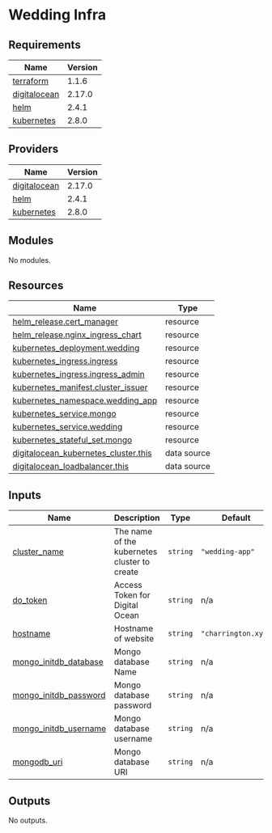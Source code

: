 # Wedding Infra

<!-- BEGINNING OF PRE-COMMIT-TERRAFORM DOCS HOOK -->
## Requirements

| Name | Version |
|------|---------|
| <a name="requirement_terraform"></a> [terraform](#requirement\_terraform) | 1.1.6 |
| <a name="requirement_digitalocean"></a> [digitalocean](#requirement\_digitalocean) | 2.17.0 |
| <a name="requirement_helm"></a> [helm](#requirement\_helm) | 2.4.1 |
| <a name="requirement_kubernetes"></a> [kubernetes](#requirement\_kubernetes) | 2.8.0 |

## Providers

| Name | Version |
|------|---------|
| <a name="provider_digitalocean"></a> [digitalocean](#provider\_digitalocean) | 2.17.0 |
| <a name="provider_helm"></a> [helm](#provider\_helm) | 2.4.1 |
| <a name="provider_kubernetes"></a> [kubernetes](#provider\_kubernetes) | 2.8.0 |

## Modules

No modules.

## Resources

| Name | Type |
|------|------|
| [helm_release.cert_manager](https://registry.terraform.io/providers/hashicorp/helm/2.4.1/docs/resources/release) | resource |
| [helm_release.nginx_ingress_chart](https://registry.terraform.io/providers/hashicorp/helm/2.4.1/docs/resources/release) | resource |
| [kubernetes_deployment.wedding](https://registry.terraform.io/providers/hashicorp/kubernetes/2.8.0/docs/resources/deployment) | resource |
| [kubernetes_ingress.ingress](https://registry.terraform.io/providers/hashicorp/kubernetes/2.8.0/docs/resources/ingress) | resource |
| [kubernetes_ingress.ingress_admin](https://registry.terraform.io/providers/hashicorp/kubernetes/2.8.0/docs/resources/ingress) | resource |
| [kubernetes_manifest.cluster_issuer](https://registry.terraform.io/providers/hashicorp/kubernetes/2.8.0/docs/resources/manifest) | resource |
| [kubernetes_namespace.wedding_app](https://registry.terraform.io/providers/hashicorp/kubernetes/2.8.0/docs/resources/namespace) | resource |
| [kubernetes_service.mongo](https://registry.terraform.io/providers/hashicorp/kubernetes/2.8.0/docs/resources/service) | resource |
| [kubernetes_service.wedding](https://registry.terraform.io/providers/hashicorp/kubernetes/2.8.0/docs/resources/service) | resource |
| [kubernetes_stateful_set.mongo](https://registry.terraform.io/providers/hashicorp/kubernetes/2.8.0/docs/resources/stateful_set) | resource |
| [digitalocean_kubernetes_cluster.this](https://registry.terraform.io/providers/digitalocean/digitalocean/2.17.0/docs/data-sources/kubernetes_cluster) | data source |
| [digitalocean_loadbalancer.this](https://registry.terraform.io/providers/digitalocean/digitalocean/2.17.0/docs/data-sources/loadbalancer) | data source |

## Inputs

| Name | Description | Type | Default | Required |
|------|-------------|------|---------|:--------:|
| <a name="input_cluster_name"></a> [cluster\_name](#input\_cluster\_name) | The name of the kubernetes cluster to create | `string` | `"wedding-app"` | no |
| <a name="input_do_token"></a> [do\_token](#input\_do\_token) | Access Token for Digital Ocean | `string` | n/a | yes |
| <a name="input_hostname"></a> [hostname](#input\_hostname) | Hostname of website | `string` | `"charrington.xyz"` | no |
| <a name="input_mongo_initdb_database"></a> [mongo\_initdb\_database](#input\_mongo\_initdb\_database) | Mongo database Name | `string` | n/a | yes |
| <a name="input_mongo_initdb_password"></a> [mongo\_initdb\_password](#input\_mongo\_initdb\_password) | Mongo database password | `string` | n/a | yes |
| <a name="input_mongo_initdb_username"></a> [mongo\_initdb\_username](#input\_mongo\_initdb\_username) | Mongo database username | `string` | n/a | yes |
| <a name="input_mongodb_uri"></a> [mongodb\_uri](#input\_mongodb\_uri) | Mongo database URI | `string` | n/a | yes |

## Outputs

No outputs.
<!-- END OF PRE-COMMIT-TERRAFORM DOCS HOOK -->
